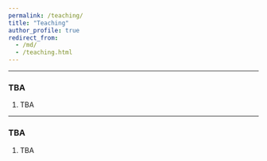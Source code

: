 ```yaml
---
permalink: /teaching/
title: "Teaching"
author_profile: true
redirect_from: 
  - /md/
  - /teaching.html
---
```


------
### TBA

1. TBA

------
### TBA

1. TBA
